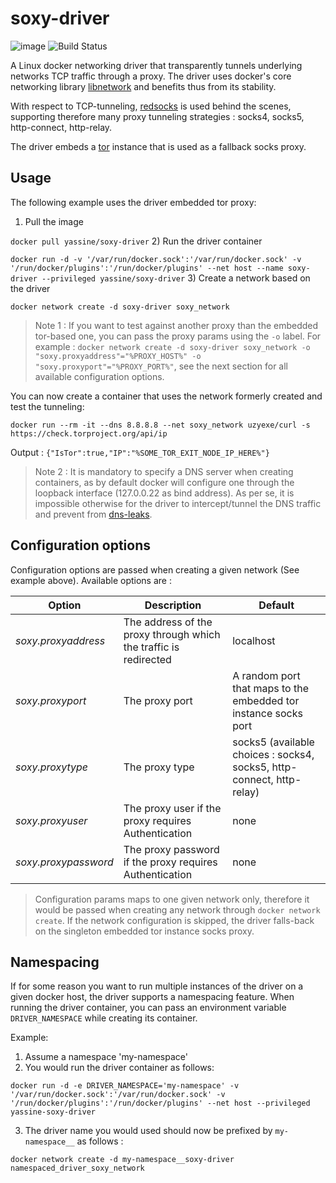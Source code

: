 # soxy-driver
![image](https://goreportcard.com/badge/github.com/yassine/soxy-driver)
![Build Status](https://www.travis-ci.org/yassine/soxy-driver.svg?branch=dev)

A Linux docker networking driver that transparently tunnels underlying networks TCP traffic through a proxy. 
The driver uses docker's core networking library [libnetwork](https://github.com/docker/libnetwork) and benefits thus from its stability.

With respect to TCP-tunneling, [redsocks](https://github.com/darkk/redsocks/) is used behind the scenes, supporting therefore many proxy tunneling strategies : socks4, socks5, http-connect, http-relay.

The driver embeds a [tor](https://www.torproject.org) instance that is used as a fallback socks proxy.

## Usage
The following example uses the driver embedded tor proxy:

1) Pull the image

`docker pull yassine/soxy-driver`
2) Run the driver container

`docker run -d -v '/var/run/docker.sock':'/var/run/docker.sock' -v '/run/docker/plugins':'/run/docker/plugins' --net host --name soxy-driver --privileged yassine/soxy-driver`
3) Create a network based on the driver

`docker network create -d soxy-driver soxy_network`

> Note 1 : If you want to test against another proxy than the embedded tor-based one, you can pass the proxy params using
the `-o` label. For example : `docker network create -d soxy-driver soxy_network -o "soxy.proxyaddress"="%PROXY_HOST%" -o "soxy.proxyport"="%PROXY_PORT%"`, see the next section for all available
configuration options.

You can now create a container that uses the network formerly created and test the tunneling:
 
`docker run --rm -it --dns 8.8.8.8 --net soxy_network uzyexe/curl -s https://check.torproject.org/api/ip`

Output : `{"IsTor":true,"IP":"%SOME_TOR_EXIT_NODE_IP_HERE%"}`

> Note 2 : It is mandatory to specify a DNS server when creating containers, as by default docker will configure one through
the loopback interface (127.0.0.22 as bind address). As per se, it is impossible otherwise for the driver to intercept/tunnel the 
DNS traffic and prevent from  [dns-leaks](https://en.wikipedia.org/wiki/DNS_leak).

## Configuration options
Configuration options are passed when creating a given network (See example above). Available options are :

Option | Description | Default
--- | --- | ---
*soxy.proxyaddress* | The address of the proxy through which the traffic is redirected | localhost
*soxy.proxyport* | The proxy port | A random port that maps to the embedded tor instance socks port
*soxy.proxytype* | The proxy type | socks5 (available choices : socks4, socks5, http-connect, http-relay)
*soxy.proxyuser* | The proxy user if the proxy requires Authentication | none
*soxy.proxypassword* | The proxy password if the proxy requires Authentication | none

> Configuration params maps to one given network only, therefore it would be passed when creating any network through `docker network create`. 
If the network configuration is skipped, the driver falls-back on the singleton embedded tor instance socks proxy. 

## Namespacing
If for some reason you want to run multiple instances of the driver on a given docker host, the driver supports a namespacing
feature. When running the driver container, you can pass an environment variable `DRIVER_NAMESPACE` while creating its container.

Example:

1) Assume a namespace 'my-namespace'
2) You would run the driver container as follows:

`docker run -d -e DRIVER_NAMESPACE='my-namespace' -v '/var/run/docker.sock':'/var/run/docker.sock' -v '/run/docker/plugins':'/run/docker/plugins' --net host --privileged yassine-soxy-driver`

3) The driver name you would used should now be prefixed by `my-namespace__` as follows :

`docker network create -d my-namespace__soxy-driver namespaced_driver_soxy_network`

